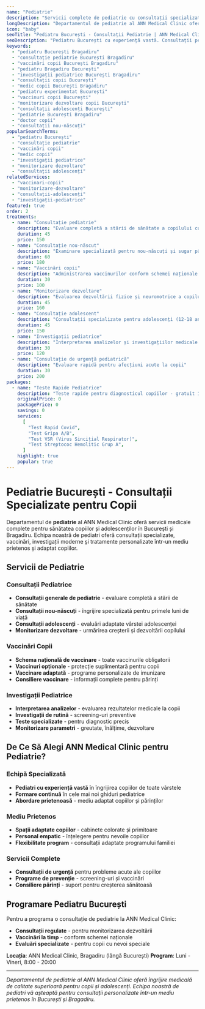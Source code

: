 ```yaml
---
name: "Pediatrie"
description: "Servicii complete de pediatrie cu consultații specializate pentru copii și adolescenți de toate vârstele"
longDescription: "Departamentul de pediatrie al ANN Medical Clinic oferă servicii medicale complete pentru sănătatea copiilor și adolescenților din București și Bragadiru. Echipa noastră de pediatri oferă consultații specializate, vaccinări, investigații moderne și tratamente personalizate într-un mediu prietenos și adaptat copiilor."
icon: "baby"
seoTitle: "Pediatru București - Consultații Pediatrie | ANN Medical Clinic"
seoDescription: "Pediatru București cu experiență vastă. Consultații pediatrie, vaccinări copii, investigații pediatrice, monitorizare dezvoltare. Programează-te la ANN Medical Clinic Bragadiru."
keywords:
  - "pediatru București Bragadiru"
  - "consultație pediatrie București Bragadiru"
  - "vaccinări copii București Bragadiru"
  - "pediatru Bragadiru București"
  - "investigații pediatrice București Bragadiru"
  - "consultații copii București"
  - "medic copii București Bragadiru"
  - "pediatru experimentat București"
  - "vaccinuri copii București"
  - "monitorizare dezvoltare copii București"
  - "consultații adolescenți București"
  - "pediatrie București Bragadiru"
  - "doctor copii"
  - "consultații nou-născuți"
popularSearchTerms:
  - "pediatru București"
  - "consultație pediatrie"
  - "vaccinări copii"
  - "medic copii"
  - "investigații pediatrice"
  - "monitorizare dezvoltare"
  - "consultații adolescenți"
relatedServices:
  - "vaccinari-copii"
  - "monitorizare-dezvoltare"
  - "consultații-adolescenți"
  - "investigații-pediatrice"
featured: true
order: 2
treatments:
  - name: "Consultație pediatrie"
    description: "Evaluare completă a stării de sănătate a copilului cu pediatru experimentat"
    duration: 45
    price: 150
  - name: "Consultație nou-născut"
    description: "Examinare specializată pentru nou-născuți și sugar până la 1 an"
    duration: 60
    price: 180
  - name: "Vaccinări copii"
    description: "Administrarea vaccinurilor conform schemei naționale și opționale"
    duration: 30
    price: 100
  - name: "Monitorizare dezvoltare"
    description: "Evaluarea dezvoltării fizice și neuromotrice a copilului"
    duration: 45
    price: 160
  - name: "Consultație adolescent"
    description: "Consultații specializate pentru adolescenți (12-18 ani)"
    duration: 45
    price: 150
  - name: "Investigații pediatrice"
    description: "Interpretarea analizelor și investigațiilor medicale la copii"
    duration: 30
    price: 120
  - name: "Consultație de urgență pediatrică"
    description: "Evaluare rapidă pentru afecțiuni acute la copii"
    duration: 30
    price: 200
packages:
  - name: "Teste Rapide Pediatrice"
    description: "Teste rapide pentru diagnosticul copiilor - gratuit în funcție de caz"
    originalPrice: 0
    packagePrice: 0
    savings: 0
    services:
      [
        "Test Rapid Covid",
        "Test Gripa A/B",
        "Test VSR (Virus Sincițial Respirator)",
        "Test Streptococ Hemolitic Grup A",
      ]
    highlight: true
    popular: true
---
```


# Pediatrie București - Consultații Specializate pentru Copii

Departamentul de **pediatrie** al ANN Medical Clinic oferă servicii medicale complete pentru sănătatea copiilor și adolescenților în București și Bragadiru. Echipa noastră de pediatri oferă consultații specializate, vaccinări, investigații moderne și tratamente personalizate într-un mediu prietenos și adaptat copiilor.

## Servicii de Pediatrie

### Consultații Pediatrice

- **Consultații generale de pediatrie** - evaluare completă a stării de sănătate
- **Consultații nou-născuți** - îngrijire specializată pentru primele luni de viață
- **Consultații adolescenți** - evaluări adaptate vârstei adolescenței
- **Monitorizare dezvoltare** - urmărirea creșterii și dezvoltării copilului

### Vaccinări Copii

- **Schema națională de vaccinare** - toate vaccinurile obligatorii
- **Vaccinuri opționale** - protecție suplimentară pentru copii
- **Vaccinare adaptată** - programe personalizate de imunizare
- **Consiliere vaccinare** - informații complete pentru părinți

### Investigații Pediatrice

- **Interpretarea analizelor** - evaluarea rezultatelor medicale la copii
- **Investigații de rutină** - screening-uri preventive
- **Teste specializate** - pentru diagnostic precis
- **Monitorizare parametri** - greutate, înălțime, dezvoltare

## De Ce Să Alegi ANN Medical Clinic pentru Pediatrie?

### Echipă Specializată

- **Pediatri cu experiență vastă** în îngrijirea copiilor de toate vârstele
- **Formare continuă** în cele mai noi ghiduri pediatrice
- **Abordare prietenoasă** - mediu adaptat copiilor și părinților

### Mediu Prietenos

- **Spații adaptate copiilor** - cabinete colorate și primitoare
- **Personal empatic** - înțelegere pentru nevoile copiilor
- **Flexibilitate program** - consultații adaptate programului familiei

### Servicii Complete

- **Consultații de urgență** pentru probleme acute ale copiilor
- **Programe de prevenție** - screening-uri și vaccinări
- **Consiliere părinți** - suport pentru creșterea sănătoasă

## Programare Pediatru București

Pentru a programa o consultație de pediatrie la ANN Medical Clinic:

- **Consultații regulate** - pentru monitorizarea dezvoltării
- **Vaccinări la timp** - conform schemei naționale
- **Evaluări specializate** - pentru copii cu nevoi speciale

**Locația**: ANN Medical Clinic, Bragadiru (lângă București)
**Program**: Luni - Vineri, 8:00 - 20:00

---

_Departamentul de pediatrie al ANN Medical Clinic oferă îngrijire medicală de calitate superioară pentru copii și adolescenți. Echipa noastră de pediatri vă așteaptă pentru consultații personalizate într-un mediu prietenos în București și Bragadiru._
